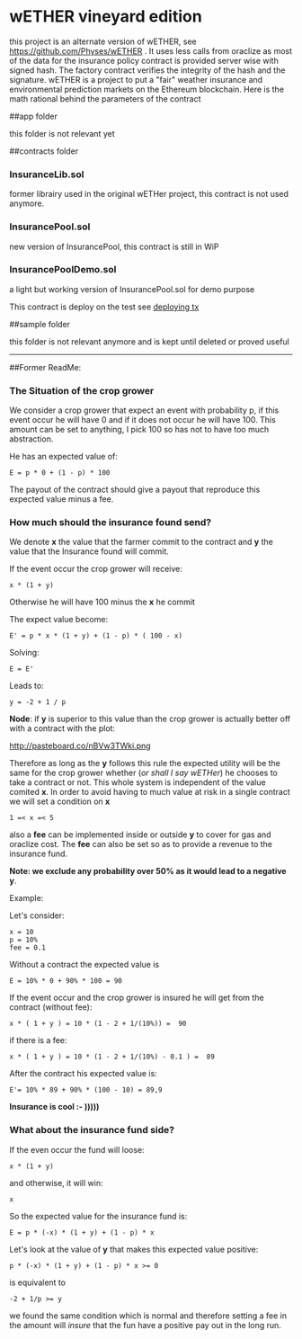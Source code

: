 # wETHER vineyard edition

this project is an alternate version of wETHER, see https://github.com/Physes/wETHER . It uses less calls from oraclize as most of the data for the insurance policy contract is provided server wise with signed hash. The factory contract verifies the integrity of the hash and the signature.
wETHER is a project to put a "fair" weather insurance and environmental prediction markets on the Ethereum blockchain.
Here is the math rational behind the parameters of the contract


##app folder

this folder is not relevant yet 


##contracts folder

### InsuranceLib.sol	

former librairy used in the original wETHer project, this contract is not used anymore.


### InsurancePool.sol

new version of InsurancePool, this contract is still in WiP


### InsurancePoolDemo.sol

a light but working version of InsurancePool.sol for demo purpose

This contract is deploy on the test see [deploying tx](https://testnet.etherscan.io/tx/0x3a58f64858262c581a12e55ff18d6497f9a0c7c65efbd46668feae7d6992e709)



##sample folder

this folder is not relevant anymore and is kept until deleted or proved useful

--------

##Former ReadMe:

### The Situation of the crop grower

We consider a crop grower that expect an event with probability p, if this event occur he will have 0 and if it does not occur he will have 100. This amount can be set to anything, I pick 100 so has not to have too much abstraction.

He has an expected value of:

    E = p * 0 + (1 - p) * 100 

The payout of the contract should give a payout that reproduce this expected value minus a fee.

### How much should the insurance found send?

We denote **x** the value that the farmer commit to the contract and **y** the value that the Insurance found will commit.

If the event occur the crop grower will receive:
 
    x * (1 + y) 

Otherwise he will have 100 minus the **x** he commit

The expect value become:

    E' = p * x * (1 + y) + (1 - p) * ( 100 - x) 

Solving: 

    E = E'

Leads to:


    y = -2 + 1 / p

**Node**: if **y** is superior to this value than the crop grower is actually better off with a contract 
with the plot:

http://pasteboard.co/nBVw3TWki.png

Therefore as long as the **y** follows this rule the expected utility will be the same for the crop grower whether (*or shall I say wETHer*) he chooses to take a contract or not. This whole system  is independent of the value comited **x**. In order to avoid having to much value at risk in a single contract we will set a condition on **x**

    1 =< x =< 5

also a **fee** can be implemented inside or outside **y** to cover for gas and oraclize cost. The **fee** can also be set so as to provide a revenue to the insurance fund.

**Note: we exclude any probability over 50% as it would lead to a negative y**.




Example:


Let's consider:

    x = 10
    p = 10%
    fee = 0.1


Without a contract the expected value is

    E = 10% * 0 + 90% * 100 = 90

If the event occur and the crop grower is insured he will get from the contract (without fee):

    x * ( 1 + y ) = 10 * (1 - 2 + 1/(10%)) =  90

if there is a fee:

    x * ( 1 + y ) = 10 * (1 - 2 + 1/(10%) - 0.1 ) =  89

After the contract his expected value is:

    E'= 10% * 89 + 90% * (100 - 10) = 89,9

**Insurance is cool :- )))))**

### What about the insurance fund side?


If the even occur the fund will loose:

    x * (1 + y)

and otherwise, it will win:

    x

So the expected value for the insurance fund is:

    E = p * (-x) * (1 + y) + (1 - p) * x

Let's look at the value of **y** that makes this expected value positive:

    p * (-x) * (1 + y) + (1 - p) * x >= 0
is equivalent to

    -2 + 1/p >= y

we found the same condition which is normal and therefore setting a fee in the amount will *insure* that the fun have a positive pay out in the long run. 
 
